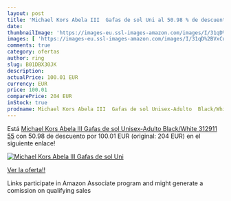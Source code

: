 ```yaml
---
layout: post
title: 'Michael Kors Abela III  Gafas de sol Uni al 50.98 % de descuento'
date: 
thumbnailImage: 'https://images-eu.ssl-images-amazon.com/images/I/31qD%2BVxCu-L._SL200_.jpg'
images: [ 'https://images-eu.ssl-images-amazon.com/images/I/31qD%2BVxCu-L._SL200_.jpg' ]
comments: true
category: ofertas
author: ring
slug: B01DBX30JK
description:
actualPrice: 100.01 EUR
currency: EUR
price: 100.01
comparePrice: 204 EUR
inStock: true
prodname: Michael Kors Abela III  Gafas de sol Unisex-Adulto  Black/White 312911 55
---
```


Está [Michael Kors Abela III  Gafas de sol Unisex-Adulto  Black/White 312911 55](https://www.amazon.es/dp/B01DBX30JK/?tag=tolees-21) con 50.98 de descuento por 100.01 EUR (original: 204 EUR) en el siguiente enlace!

[![Michael Kors Abela III  Gafas de sol Uni](https://images-eu.ssl-images-amazon.com/images/I/31qD%2BVxCu-L._SL200_.jpg)](https://www.amazon.es/dp/B01DBX30JK/?tag=tolees-21)

[Ver la oferta!!](https://www.amazon.es/dp/B01DBX30JK/?tag=tolees-21)

Links participate in Amazon Associate program and might generate a comission on qualifying sales


